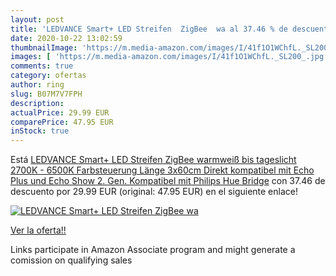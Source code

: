 ```yaml
---
layout: post
title: 'LEDVANCE Smart+ LED Streifen  ZigBee  wa al 37.46 % de descuento'
date: 2020-10-22 13:02:59
thumbnailImage: 'https://m.media-amazon.com/images/I/41f1O1WChfL._SL200_.jpg'
images: [ 'https://m.media-amazon.com/images/I/41f1O1WChfL._SL200_.jpg' ]
comments: true
category: ofertas
author: ring
slug: B07M7V7FPH
description:
actualPrice: 29.99 EUR
comparePrice: 47.95 EUR
inStock: true
---
```


Está [LEDVANCE Smart+ LED Streifen  ZigBee  warmweiß bis tageslicht  2700K - 6500K   Farbsteuerung  Länge 3x60cm  Direkt kompatibel mit Echo Plus und Echo Show  2. Gen.   Kompatibel mit Philips Hue Bridge](https://www.amazon.de/dp/B07M7V7FPH/?tag=tolees0ca-21) con 37.46 de descuento por 29.99 EUR (original: 47.95 EUR) en el siguiente enlace!

[![LEDVANCE Smart+ LED Streifen  ZigBee  wa](https://m.media-amazon.com/images/I/41f1O1WChfL._SL200_.jpg)](https://www.amazon.de/dp/B07M7V7FPH/?tag=tolees0ca-21)

[Ver la oferta!!](https://www.amazon.de/dp/B07M7V7FPH/?tag=tolees0ca-21)

Links participate in Amazon Associate program and might generate a comission on qualifying sales


